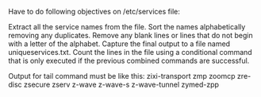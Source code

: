Have to do following objectives on /etc/services file:

Extract all the service names from the file.
Sort the names alphabetically removing any duplicates.
Remove any blank lines or lines that do not begin with a letter of the alphabet.
Capture the final output to a file named uniqueservices.txt.
Count the lines in the file using a conditional command that is only executed if the previous combined commands are successful.

Output for tail command must be like this:
zixi-transport
zmp
zoomcp
zre-disc
zsecure
zserv
z-wave
z-wave-s
z-wave-tunnel
zymed-zpp
